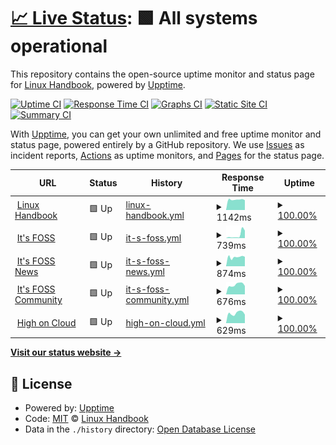 # [📈 Live Status](https://linuxhandbook.github.io/status): <!--live status--> **🟩 All systems operational**

This repository contains the open-source uptime monitor and status page for [Linux Handbook](https://linuxhandbook.com/), powered by [Upptime](https://github.com/upptime/upptime).

[![Uptime CI](https://github.com/linuxhandbook/status/workflows/Uptime%20CI/badge.svg)](https://github.com/linuxhandbook/status/actions?query=workflow%3A%22Uptime+CI%22)
[![Response Time CI](https://github.com/linuxhandbook/status/workflows/Response%20Time%20CI/badge.svg)](https://github.com/linuxhandbook/status/actions?query=workflow%3A%22Response+Time+CI%22)
[![Graphs CI](https://github.com/linuxhandbook/status/workflows/Graphs%20CI/badge.svg)](https://github.com/linuxhandbook/status/actions?query=workflow%3A%22Graphs+CI%22)
[![Static Site CI](https://github.com/linuxhandbook/status/workflows/Static%20Site%20CI/badge.svg)](https://github.com/linuxhandbook/status/actions?query=workflow%3A%22Static+Site+CI%22)
[![Summary CI](https://github.com/linuxhandbook/status/workflows/Summary%20CI/badge.svg)](https://github.com/linuxhandbook/status/actions?query=workflow%3A%22Summary+CI%22)

With [Upptime](https://upptime.js.org), you can get your own unlimited and free uptime monitor and status page, powered entirely by a GitHub repository. We use [Issues](https://github.com/linuxhandbook/status/issues) as incident reports, [Actions](https://github.com/linuxhandbook/status/actions) as uptime monitors, and [Pages](https://linuxhandbook.github.io/status) for the status page.

<!--start: status pages-->
<!-- This summary is generated by Upptime (https://github.com/upptime/upptime) -->
<!-- Do not edit this manually, your changes will be overwritten -->
<!-- prettier-ignore -->
| URL | Status | History | Response Time | Uptime |
| --- | ------ | ------- | ------------- | ------ |
| <img alt="" src="https://linuxhandbook.com/favicon.ico" height="13"> [Linux Handbook](https://linuxhandbook.com) | 🟩 Up | [linux-handbook.yml](https://github.com/linuxhandbook/status/commits/HEAD/history/linux-handbook.yml) | <details><summary><img alt="Response time graph" src="./graphs/linux-handbook/response-time-week.png" height="20"> 1142ms</summary><br><a href="https://status.linuxhandbook.com/history/linux-handbook"><img alt="Response time 1413" src="https://img.shields.io/endpoint?url=https%3A%2F%2Fraw.githubusercontent.com%2Flinuxhandbook%2Fstatus%2FHEAD%2Fapi%2Flinux-handbook%2Fresponse-time.json"></a><br><a href="https://status.linuxhandbook.com/history/linux-handbook"><img alt="24-hour response time 1082" src="https://img.shields.io/endpoint?url=https%3A%2F%2Fraw.githubusercontent.com%2Flinuxhandbook%2Fstatus%2FHEAD%2Fapi%2Flinux-handbook%2Fresponse-time-day.json"></a><br><a href="https://status.linuxhandbook.com/history/linux-handbook"><img alt="7-day response time 1142" src="https://img.shields.io/endpoint?url=https%3A%2F%2Fraw.githubusercontent.com%2Flinuxhandbook%2Fstatus%2FHEAD%2Fapi%2Flinux-handbook%2Fresponse-time-week.json"></a><br><a href="https://status.linuxhandbook.com/history/linux-handbook"><img alt="30-day response time 1181" src="https://img.shields.io/endpoint?url=https%3A%2F%2Fraw.githubusercontent.com%2Flinuxhandbook%2Fstatus%2FHEAD%2Fapi%2Flinux-handbook%2Fresponse-time-month.json"></a><br><a href="https://status.linuxhandbook.com/history/linux-handbook"><img alt="1-year response time 1413" src="https://img.shields.io/endpoint?url=https%3A%2F%2Fraw.githubusercontent.com%2Flinuxhandbook%2Fstatus%2FHEAD%2Fapi%2Flinux-handbook%2Fresponse-time-year.json"></a></details> | <details><summary><a href="https://status.linuxhandbook.com/history/linux-handbook">100.00%</a></summary><a href="https://status.linuxhandbook.com/history/linux-handbook"><img alt="All-time uptime 99.89%" src="https://img.shields.io/endpoint?url=https%3A%2F%2Fraw.githubusercontent.com%2Flinuxhandbook%2Fstatus%2FHEAD%2Fapi%2Flinux-handbook%2Fuptime.json"></a><br><a href="https://status.linuxhandbook.com/history/linux-handbook"><img alt="24-hour uptime 100.00%" src="https://img.shields.io/endpoint?url=https%3A%2F%2Fraw.githubusercontent.com%2Flinuxhandbook%2Fstatus%2FHEAD%2Fapi%2Flinux-handbook%2Fuptime-day.json"></a><br><a href="https://status.linuxhandbook.com/history/linux-handbook"><img alt="7-day uptime 100.00%" src="https://img.shields.io/endpoint?url=https%3A%2F%2Fraw.githubusercontent.com%2Flinuxhandbook%2Fstatus%2FHEAD%2Fapi%2Flinux-handbook%2Fuptime-week.json"></a><br><a href="https://status.linuxhandbook.com/history/linux-handbook"><img alt="30-day uptime 100.00%" src="https://img.shields.io/endpoint?url=https%3A%2F%2Fraw.githubusercontent.com%2Flinuxhandbook%2Fstatus%2FHEAD%2Fapi%2Flinux-handbook%2Fuptime-month.json"></a><br><a href="https://status.linuxhandbook.com/history/linux-handbook"><img alt="1-year uptime 99.89%" src="https://img.shields.io/endpoint?url=https%3A%2F%2Fraw.githubusercontent.com%2Flinuxhandbook%2Fstatus%2FHEAD%2Fapi%2Flinux-handbook%2Fuptime-year.json"></a></details>
| <img alt="" src="https://itsfoss.com/favicon.ico" height="13"> [It's FOSS](https://itsfoss.com) | 🟩 Up | [it-s-foss.yml](https://github.com/linuxhandbook/status/commits/HEAD/history/it-s-foss.yml) | <details><summary><img alt="Response time graph" src="./graphs/it-s-foss/response-time-week.png" height="20"> 739ms</summary><br><a href="https://status.linuxhandbook.com/history/it-s-foss"><img alt="Response time 293" src="https://img.shields.io/endpoint?url=https%3A%2F%2Fraw.githubusercontent.com%2Flinuxhandbook%2Fstatus%2FHEAD%2Fapi%2Fit-s-foss%2Fresponse-time.json"></a><br><a href="https://status.linuxhandbook.com/history/it-s-foss"><img alt="24-hour response time 1759" src="https://img.shields.io/endpoint?url=https%3A%2F%2Fraw.githubusercontent.com%2Flinuxhandbook%2Fstatus%2FHEAD%2Fapi%2Fit-s-foss%2Fresponse-time-day.json"></a><br><a href="https://status.linuxhandbook.com/history/it-s-foss"><img alt="7-day response time 739" src="https://img.shields.io/endpoint?url=https%3A%2F%2Fraw.githubusercontent.com%2Flinuxhandbook%2Fstatus%2FHEAD%2Fapi%2Fit-s-foss%2Fresponse-time-week.json"></a><br><a href="https://status.linuxhandbook.com/history/it-s-foss"><img alt="30-day response time 389" src="https://img.shields.io/endpoint?url=https%3A%2F%2Fraw.githubusercontent.com%2Flinuxhandbook%2Fstatus%2FHEAD%2Fapi%2Fit-s-foss%2Fresponse-time-month.json"></a><br><a href="https://status.linuxhandbook.com/history/it-s-foss"><img alt="1-year response time 293" src="https://img.shields.io/endpoint?url=https%3A%2F%2Fraw.githubusercontent.com%2Flinuxhandbook%2Fstatus%2FHEAD%2Fapi%2Fit-s-foss%2Fresponse-time-year.json"></a></details> | <details><summary><a href="https://status.linuxhandbook.com/history/it-s-foss">100.00%</a></summary><a href="https://status.linuxhandbook.com/history/it-s-foss"><img alt="All-time uptime 100.00%" src="https://img.shields.io/endpoint?url=https%3A%2F%2Fraw.githubusercontent.com%2Flinuxhandbook%2Fstatus%2FHEAD%2Fapi%2Fit-s-foss%2Fuptime.json"></a><br><a href="https://status.linuxhandbook.com/history/it-s-foss"><img alt="24-hour uptime 100.00%" src="https://img.shields.io/endpoint?url=https%3A%2F%2Fraw.githubusercontent.com%2Flinuxhandbook%2Fstatus%2FHEAD%2Fapi%2Fit-s-foss%2Fuptime-day.json"></a><br><a href="https://status.linuxhandbook.com/history/it-s-foss"><img alt="7-day uptime 100.00%" src="https://img.shields.io/endpoint?url=https%3A%2F%2Fraw.githubusercontent.com%2Flinuxhandbook%2Fstatus%2FHEAD%2Fapi%2Fit-s-foss%2Fuptime-week.json"></a><br><a href="https://status.linuxhandbook.com/history/it-s-foss"><img alt="30-day uptime 100.00%" src="https://img.shields.io/endpoint?url=https%3A%2F%2Fraw.githubusercontent.com%2Flinuxhandbook%2Fstatus%2FHEAD%2Fapi%2Fit-s-foss%2Fuptime-month.json"></a><br><a href="https://status.linuxhandbook.com/history/it-s-foss"><img alt="1-year uptime 100.00%" src="https://img.shields.io/endpoint?url=https%3A%2F%2Fraw.githubusercontent.com%2Flinuxhandbook%2Fstatus%2FHEAD%2Fapi%2Fit-s-foss%2Fuptime-year.json"></a></details>
| <img alt="" src="https://news.itsfoss.com/favicon.ico" height="13"> [It's FOSS News](https://news.itsfoss.com) | 🟩 Up | [it-s-foss-news.yml](https://github.com/linuxhandbook/status/commits/HEAD/history/it-s-foss-news.yml) | <details><summary><img alt="Response time graph" src="./graphs/it-s-foss-news/response-time-week.png" height="20"> 874ms</summary><br><a href="https://status.linuxhandbook.com/history/it-s-foss-news"><img alt="Response time 453" src="https://img.shields.io/endpoint?url=https%3A%2F%2Fraw.githubusercontent.com%2Flinuxhandbook%2Fstatus%2FHEAD%2Fapi%2Fit-s-foss-news%2Fresponse-time.json"></a><br><a href="https://status.linuxhandbook.com/history/it-s-foss-news"><img alt="24-hour response time 899" src="https://img.shields.io/endpoint?url=https%3A%2F%2Fraw.githubusercontent.com%2Flinuxhandbook%2Fstatus%2FHEAD%2Fapi%2Fit-s-foss-news%2Fresponse-time-day.json"></a><br><a href="https://status.linuxhandbook.com/history/it-s-foss-news"><img alt="7-day response time 874" src="https://img.shields.io/endpoint?url=https%3A%2F%2Fraw.githubusercontent.com%2Flinuxhandbook%2Fstatus%2FHEAD%2Fapi%2Fit-s-foss-news%2Fresponse-time-week.json"></a><br><a href="https://status.linuxhandbook.com/history/it-s-foss-news"><img alt="30-day response time 826" src="https://img.shields.io/endpoint?url=https%3A%2F%2Fraw.githubusercontent.com%2Flinuxhandbook%2Fstatus%2FHEAD%2Fapi%2Fit-s-foss-news%2Fresponse-time-month.json"></a><br><a href="https://status.linuxhandbook.com/history/it-s-foss-news"><img alt="1-year response time 453" src="https://img.shields.io/endpoint?url=https%3A%2F%2Fraw.githubusercontent.com%2Flinuxhandbook%2Fstatus%2FHEAD%2Fapi%2Fit-s-foss-news%2Fresponse-time-year.json"></a></details> | <details><summary><a href="https://status.linuxhandbook.com/history/it-s-foss-news">100.00%</a></summary><a href="https://status.linuxhandbook.com/history/it-s-foss-news"><img alt="All-time uptime 100.00%" src="https://img.shields.io/endpoint?url=https%3A%2F%2Fraw.githubusercontent.com%2Flinuxhandbook%2Fstatus%2FHEAD%2Fapi%2Fit-s-foss-news%2Fuptime.json"></a><br><a href="https://status.linuxhandbook.com/history/it-s-foss-news"><img alt="24-hour uptime 100.00%" src="https://img.shields.io/endpoint?url=https%3A%2F%2Fraw.githubusercontent.com%2Flinuxhandbook%2Fstatus%2FHEAD%2Fapi%2Fit-s-foss-news%2Fuptime-day.json"></a><br><a href="https://status.linuxhandbook.com/history/it-s-foss-news"><img alt="7-day uptime 100.00%" src="https://img.shields.io/endpoint?url=https%3A%2F%2Fraw.githubusercontent.com%2Flinuxhandbook%2Fstatus%2FHEAD%2Fapi%2Fit-s-foss-news%2Fuptime-week.json"></a><br><a href="https://status.linuxhandbook.com/history/it-s-foss-news"><img alt="30-day uptime 100.00%" src="https://img.shields.io/endpoint?url=https%3A%2F%2Fraw.githubusercontent.com%2Flinuxhandbook%2Fstatus%2FHEAD%2Fapi%2Fit-s-foss-news%2Fuptime-month.json"></a><br><a href="https://status.linuxhandbook.com/history/it-s-foss-news"><img alt="1-year uptime 100.00%" src="https://img.shields.io/endpoint?url=https%3A%2F%2Fraw.githubusercontent.com%2Flinuxhandbook%2Fstatus%2FHEAD%2Fapi%2Fit-s-foss-news%2Fuptime-year.json"></a></details>
| <img alt="" src="https://favicons.githubusercontent.com/itsfoss.community" height="13"> [It's FOSS Community](https://itsfoss.community) | 🟩 Up | [it-s-foss-community.yml](https://github.com/linuxhandbook/status/commits/HEAD/history/it-s-foss-community.yml) | <details><summary><img alt="Response time graph" src="./graphs/it-s-foss-community/response-time-week.png" height="20"> 676ms</summary><br><a href="https://status.linuxhandbook.com/history/it-s-foss-community"><img alt="Response time 702" src="https://img.shields.io/endpoint?url=https%3A%2F%2Fraw.githubusercontent.com%2Flinuxhandbook%2Fstatus%2FHEAD%2Fapi%2Fit-s-foss-community%2Fresponse-time.json"></a><br><a href="https://status.linuxhandbook.com/history/it-s-foss-community"><img alt="24-hour response time 593" src="https://img.shields.io/endpoint?url=https%3A%2F%2Fraw.githubusercontent.com%2Flinuxhandbook%2Fstatus%2FHEAD%2Fapi%2Fit-s-foss-community%2Fresponse-time-day.json"></a><br><a href="https://status.linuxhandbook.com/history/it-s-foss-community"><img alt="7-day response time 676" src="https://img.shields.io/endpoint?url=https%3A%2F%2Fraw.githubusercontent.com%2Flinuxhandbook%2Fstatus%2FHEAD%2Fapi%2Fit-s-foss-community%2Fresponse-time-week.json"></a><br><a href="https://status.linuxhandbook.com/history/it-s-foss-community"><img alt="30-day response time 701" src="https://img.shields.io/endpoint?url=https%3A%2F%2Fraw.githubusercontent.com%2Flinuxhandbook%2Fstatus%2FHEAD%2Fapi%2Fit-s-foss-community%2Fresponse-time-month.json"></a><br><a href="https://status.linuxhandbook.com/history/it-s-foss-community"><img alt="1-year response time 702" src="https://img.shields.io/endpoint?url=https%3A%2F%2Fraw.githubusercontent.com%2Flinuxhandbook%2Fstatus%2FHEAD%2Fapi%2Fit-s-foss-community%2Fresponse-time-year.json"></a></details> | <details><summary><a href="https://status.linuxhandbook.com/history/it-s-foss-community">100.00%</a></summary><a href="https://status.linuxhandbook.com/history/it-s-foss-community"><img alt="All-time uptime 99.37%" src="https://img.shields.io/endpoint?url=https%3A%2F%2Fraw.githubusercontent.com%2Flinuxhandbook%2Fstatus%2FHEAD%2Fapi%2Fit-s-foss-community%2Fuptime.json"></a><br><a href="https://status.linuxhandbook.com/history/it-s-foss-community"><img alt="24-hour uptime 100.00%" src="https://img.shields.io/endpoint?url=https%3A%2F%2Fraw.githubusercontent.com%2Flinuxhandbook%2Fstatus%2FHEAD%2Fapi%2Fit-s-foss-community%2Fuptime-day.json"></a><br><a href="https://status.linuxhandbook.com/history/it-s-foss-community"><img alt="7-day uptime 100.00%" src="https://img.shields.io/endpoint?url=https%3A%2F%2Fraw.githubusercontent.com%2Flinuxhandbook%2Fstatus%2FHEAD%2Fapi%2Fit-s-foss-community%2Fuptime-week.json"></a><br><a href="https://status.linuxhandbook.com/history/it-s-foss-community"><img alt="30-day uptime 100.00%" src="https://img.shields.io/endpoint?url=https%3A%2F%2Fraw.githubusercontent.com%2Flinuxhandbook%2Fstatus%2FHEAD%2Fapi%2Fit-s-foss-community%2Fuptime-month.json"></a><br><a href="https://status.linuxhandbook.com/history/it-s-foss-community"><img alt="1-year uptime 99.37%" src="https://img.shields.io/endpoint?url=https%3A%2F%2Fraw.githubusercontent.com%2Flinuxhandbook%2Fstatus%2FHEAD%2Fapi%2Fit-s-foss-community%2Fuptime-year.json"></a></details>
| <img alt="" src="https://favicons.githubusercontent.com/highoncloud.com" height="13"> [High on Cloud](https://highoncloud.com) | 🟩 Up | [high-on-cloud.yml](https://github.com/linuxhandbook/status/commits/HEAD/history/high-on-cloud.yml) | <details><summary><img alt="Response time graph" src="./graphs/high-on-cloud/response-time-week.png" height="20"> 629ms</summary><br><a href="https://status.linuxhandbook.com/history/high-on-cloud"><img alt="Response time 639" src="https://img.shields.io/endpoint?url=https%3A%2F%2Fraw.githubusercontent.com%2Flinuxhandbook%2Fstatus%2FHEAD%2Fapi%2Fhigh-on-cloud%2Fresponse-time.json"></a><br><a href="https://status.linuxhandbook.com/history/high-on-cloud"><img alt="24-hour response time 535" src="https://img.shields.io/endpoint?url=https%3A%2F%2Fraw.githubusercontent.com%2Flinuxhandbook%2Fstatus%2FHEAD%2Fapi%2Fhigh-on-cloud%2Fresponse-time-day.json"></a><br><a href="https://status.linuxhandbook.com/history/high-on-cloud"><img alt="7-day response time 629" src="https://img.shields.io/endpoint?url=https%3A%2F%2Fraw.githubusercontent.com%2Flinuxhandbook%2Fstatus%2FHEAD%2Fapi%2Fhigh-on-cloud%2Fresponse-time-week.json"></a><br><a href="https://status.linuxhandbook.com/history/high-on-cloud"><img alt="30-day response time 654" src="https://img.shields.io/endpoint?url=https%3A%2F%2Fraw.githubusercontent.com%2Flinuxhandbook%2Fstatus%2FHEAD%2Fapi%2Fhigh-on-cloud%2Fresponse-time-month.json"></a><br><a href="https://status.linuxhandbook.com/history/high-on-cloud"><img alt="1-year response time 639" src="https://img.shields.io/endpoint?url=https%3A%2F%2Fraw.githubusercontent.com%2Flinuxhandbook%2Fstatus%2FHEAD%2Fapi%2Fhigh-on-cloud%2Fresponse-time-year.json"></a></details> | <details><summary><a href="https://status.linuxhandbook.com/history/high-on-cloud">100.00%</a></summary><a href="https://status.linuxhandbook.com/history/high-on-cloud"><img alt="All-time uptime 100.00%" src="https://img.shields.io/endpoint?url=https%3A%2F%2Fraw.githubusercontent.com%2Flinuxhandbook%2Fstatus%2FHEAD%2Fapi%2Fhigh-on-cloud%2Fuptime.json"></a><br><a href="https://status.linuxhandbook.com/history/high-on-cloud"><img alt="24-hour uptime 100.00%" src="https://img.shields.io/endpoint?url=https%3A%2F%2Fraw.githubusercontent.com%2Flinuxhandbook%2Fstatus%2FHEAD%2Fapi%2Fhigh-on-cloud%2Fuptime-day.json"></a><br><a href="https://status.linuxhandbook.com/history/high-on-cloud"><img alt="7-day uptime 100.00%" src="https://img.shields.io/endpoint?url=https%3A%2F%2Fraw.githubusercontent.com%2Flinuxhandbook%2Fstatus%2FHEAD%2Fapi%2Fhigh-on-cloud%2Fuptime-week.json"></a><br><a href="https://status.linuxhandbook.com/history/high-on-cloud"><img alt="30-day uptime 100.00%" src="https://img.shields.io/endpoint?url=https%3A%2F%2Fraw.githubusercontent.com%2Flinuxhandbook%2Fstatus%2FHEAD%2Fapi%2Fhigh-on-cloud%2Fuptime-month.json"></a><br><a href="https://status.linuxhandbook.com/history/high-on-cloud"><img alt="1-year uptime 100.00%" src="https://img.shields.io/endpoint?url=https%3A%2F%2Fraw.githubusercontent.com%2Flinuxhandbook%2Fstatus%2FHEAD%2Fapi%2Fhigh-on-cloud%2Fuptime-year.json"></a></details>

<!--end: status pages-->

[**Visit our status website →**](https://linuxhandbook.github.io/status)

## 📄 License

- Powered by: [Upptime](https://github.com/upptime/upptime)
- Code: [MIT](./LICENSE) © [Linux Handbook](https://linuxhandbook.com/)
- Data in the `./history` directory: [Open Database License](https://opendatacommons.org/licenses/odbl/1-0/)
